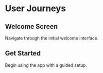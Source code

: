 # User Journeys

## Welcome Screen

Navigate through the initial welcome interface.

## Get Started

Begin using the app with a guided setup.